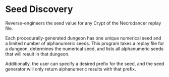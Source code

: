 # Seed Discovery

Reverse-engineers the seed value for any Crypt of the Necrodancer replay file.

Each procedurally-generated dungeon has one unique numerical seed and a limited number of alphanumeric seeds. This program takes a replay file for a dungeon, determines the numerical seed, and lists all alphanumeric seeds that will result in that dungeon.

Additionally, the user can specify a desired prefix for the seed, and the seed generator will only return alphanumeric results with that prefix.
